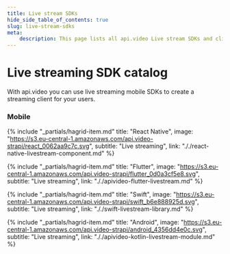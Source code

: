```yaml
---
title: Live stream SDKs
hide_side_table_of_contents: true
slug: live-stream-sdks
meta: 
    description: This page lists all api.video Live stream SDKs and client libraries for React Native, Flutter, Swift, and Android.
---
```


Live streaming SDK catalog
==================

With api.video you can use live streaming mobile SDKs to create a streaming client for your users.

### Mobile
<div class="hagrid">

{% include "_partials/hagrid-item.md" title: "React Native", image: "https://s3.eu-central-1.amazonaws.com/api.video-strapi/react_0062aa9c7c.svg", subtitle: "Live streaming",  link: "././react-native-livestream-component.md" %}

{% include "_partials/hagrid-item.md" title: "Flutter", image: "https://s3.eu-central-1.amazonaws.com/api.video-strapi/flutter_0d0a3cf5e8.svg", subtitle: "Live streaming",  link: "././apivideo-flutter-livestream.md" %}

{% include "_partials/hagrid-item.md" title: "Swift", image: "https://s3.eu-central-1.amazonaws.com/api.video-strapi/swift_b6e888925d.svg", subtitle: "Live streaming",  link: "././swift-livestream-library.md" %}

{% include "_partials/hagrid-item.md" title: "Android", image: "https://s3.eu-central-1.amazonaws.com/api.video-strapi/android_4356dd4e0c.svg", subtitle: "Live streaming",  link: "././apivideo-kotlin-livestream-module.md" %}

</div>